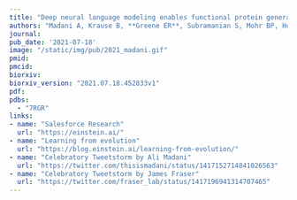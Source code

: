 ```yaml
---
title: "Deep neural language modeling enables functional protein generation across families"
authors: "Madani A, Krause B, **Greene ER**, Subramanian S, Mohr BP, Holton JM, **Olmos Jr. JL**, Xiong C, Sun ZZ, Socher R, **Fraser JS**, Naik N"
journal:
pub_date: '2021-07-18'
image: "/static/img/pub/2021_madani.gif"
pmid:
pmcid:
biorxiv:
biorxiv_version: "2021.07.18.452833v1"
pdf:
pdbs:
  - "7RGR"
links:
- name: "Salesforce Research"
  url: "https://einstein.ai/"
- name: "Learning from evolution"
  url: "https://blog.einstein.ai/learning-from-evolution/"
- name: "Celebratory Tweetstorm by Ali Madani"
  url: "https://twitter.com/thisismadani/status/1417152714841026563"
- name: "Celebratory Tweetstorm by James Fraser"
  url: "https://twitter.com/fraser_lab/status/1417196941314707465"
---
```

